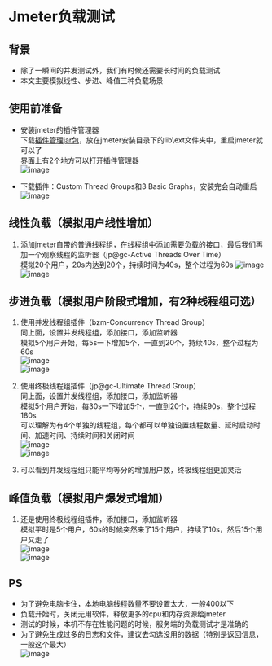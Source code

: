 # Jmeter负载测试   

## 背景
- 除了一瞬间的并发测试外，我们有时候还需要长时间的负载测试   
- 本文主要模拟线性、步进、峰值三种负载场景 

## 使用前准备  
- 安装jmeter的插件管理器  
    下载[插件管理jar包](pic/fuzai/jmeter-plugins-manager-1.3.jar)，放在jmeter安装目录下的lib\ext文件夹中，重启jmeter就可以了   
    界面上有2个地方可以打开插件管理器   
    ![image](pic/fuzai/fuzai001.png)   
    
- 下载插件：Custom Thread Groups和3 Basic Graphs，安装完会自动重启   
    ![image](pic/fuzai/fuzai002.png)   
    

## 线性负载（模拟用户线性增加）
1. 添加jmeter自带的普通线程组，在线程组中添加需要负载的接口，最后我们再加一个观察线程的监听器（jp@gc-Active Threads Over Time）  
    模拟20个用户，20s内达到20个，持续时间为40s，整个过程为60s
    ![image](pic/fuzai/xianxing001.png)   
    ![image](pic/fuzai/xianxing002.png)       

## 步进负载（模拟用户阶段式增加，有2种线程组可选）
1. 使用并发线程组插件（bzm-Concurrency Thread Group）    
    同上面，设置并发线程组，添加接口，添加监听器   
    模拟5个用户开始，每5s一下增加5个，一直到20个，持续40s，整个过程为60s  
    ![image](pic/fuzai/bujin001.png)   
    ![image](pic/fuzai/bujin002.png)          

2. 使用终极线程组插件（jp@gc-Ultimate Thread Group）  
    同上面，设置并发线程组，添加接口，添加监听器    
    模拟5个用户开始，每30s一下增加5个，一直到20个，持续90s，整个过程180s  
    可以理解为有4个单独的线程组，每个都可以单独设置线程数量、延时启动时间、加速时间、持续时间和关闭时间  
    ![image](pic/fuzai/bujin003.png)   
    ![image](pic/fuzai/bujin004.png)        

3. 可以看到并发线程组只能平均等分的增加用户数，终极线程组更加灵活   

## 峰值负载（模拟用户爆发式增加）  
1. 还是使用终极线程组插件，添加接口，添加监听器  
    模拟平时是5个用户，60s的时候突然来了15个用户，持续了10s，然后15个用户又走了  
    ![image](pic/fuzai/fengzhi001.png)   
    ![image](pic/fuzai/fengzhi002.png)     


## PS  
- 为了避免电脑卡住，本地电脑线程数量不要设置太大，一般400以下
- 负载开始时，关闭无用软件，释放更多的cpu和内存资源给jmeter
- 测试的时候，本机不存在性能问题的时候，服务端的负载测试才是准确的  
- 为了避免生成过多的日志和文件，建议去勾选没用的数据（特别是返回信息，一般这个最大）  
    ![image](pic/fuzai/fuzai003.png)    
